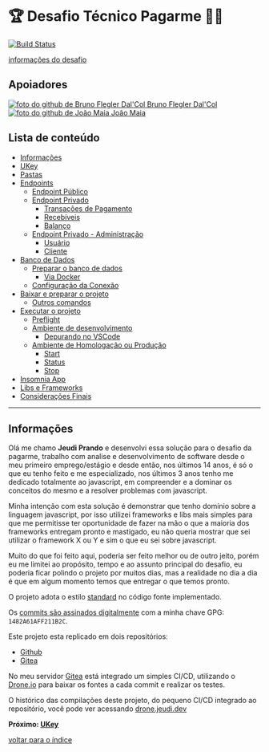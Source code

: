 # 🏆 Desafio Técnico Pagarme 👨‍💻

[![Build Status](https://drone.jeudi.dev/api/badges/jeudi/pagarme/status.svg)](https://drone.jeudi.dev/jeudi/pagarme)

[informações do desafio](https://github.com/pagarme/vagas/tree/master/desafios/software-engineer-backend)

## Apoiadores

[![foto do github de Bruno Flegler Dal'Col](https://avatars0.githubusercontent.com/u/18169587?s=60&v=4) Bruno Flegler Dal'Col](https://github.com/brunoflegler)  
[![foto do github de João Maia](https://avatars1.githubusercontent.com/u/296619?s=60&v=4) João Maia](https://github.com/jvrmaia)

## Lista de conteúdo

- [Informações](/README.md#informações)
- [UKey](/docs/ukey.md)
- [Pastas](/docs/pastas.md)
- [Endpoints](/docs/endpoints/README.md)
  - [Endpoint Público](/docs/endpoints/README.md#endpoint-público)
  - [Endpoint Privado](/docs/endpoints/README.md#endpoint-privado)
    - [Transações de Pagamento](/docs/endpoints/README.md#transações-de-pagamento)
    - [Recebíveis](/docs/endpoints/README.md#recebíveis)
    - [Balanço](/docs/endpoints/README.md#balanço)
  - [Endpoint Privado - Administração](/docs/endpoints/README.md#endpoint-privado---administração)
    - [Usuário](/docs/endpoints/README.md#usuário)
    - [Cliente](/docs/endpoints/README.md#cliente)
- [Banco de Dados](/docs/bancodedados.md)
  - [Preparar o banco de dados](/docs/bancodedados.md#preparar-o-banco-de-dados)
    - [Via Docker](/docs/bancodedados.md#via-docker)
  - [Configuração da Conexão](/docs/bancodedados.md#configuração-da-conexão)
- [Baixar e preparar o projeto](/docs/projeto/baixar.md#baixar-e-preparar-o-projeto)
  - [Outros comandos](/docs/projeto/baixar.md#outros-comandos)
- [Executar o projeto](/docs/projeto/executar-preflight.md#executando-o-projeto)
  - [Preflight](/docs/projeto/executar-preflight.md#preflight)
  - [Ambiente de desenvolvimento](/docs/projeto/executar-desenvolvimento.md#ambiente-de-desenvolvimento)
    - [Depurando no VSCode](/docs/projeto/executar-vscode.md#depurando-no-vscode)
  - [Ambiente de Homologação ou Produção](/docs/projeto/executar-producao-start.md#ambiente-de-homologação-ou-produção)
    - [Start](/docs/projeto/executar-producao-start.md#start)
    - [Status](/docs/projeto/executar-producao-status.md#status)
    - [Stop](/docs/projeto/executar-producao-stop.md#stop)
- [Insomnia App](/docs/insomnia.md#insomnia-app)
- [Libs e Frameworks](/docs/libs.md#libs-e-frameworks)
- [Considerações Finais](/docs/consideracoes.md#considerações-finais)

---

## Informações

Olá me chamo **Jeudi Prando** e desenvolvi essa solução para o desafio da pagarme, trabalho com analise e desenvolvimento de software desde o meu primeiro emprego/estágio e desde então, nos últimos 14 anos, é só o que eu tenho feito e me especializado, nos últimos 3 anos tenho me dedicado totalmente ao javascript, em compreender e a dominar os conceitos do mesmo e a resolver problemas com javascript.

Minha intenção com esta solução é demonstrar que tenho domínio sobre a linguagem javascript, por isso utilizei frameworks e libs mais simples para que me permitisse ter oportunidade de fazer na mão o que a maioria dos frameworks entregam pronto e mastigado, eu não queria mostrar que sei utilizar o framework X ou Y e sim o que eu sei sobre javascript.

Muito do que foi feito aqui, poderia ser feito melhor ou de outro jeito, porém eu me limitei ao propósito, tempo e ao assunto principal do desafio, eu poderia ficar polindo o projeto por muitos dias, mas a realidade no dia a dia é que em algum momento temos que entregar o que temos pronto.

O projeto adota o estilo [standard](https://standardjs.com/) no código fonte implementado.

Os [commits são assinados digitalmente](https://help.github.com/pt/github/authenticating-to-github/signing-commits) com a minha chave GPG: `1482A61AFF211B2C`.

Este projeto esta replicado em dois repositórios:

- [Github](https://github.com/jprando/pagarme)
- [Gitea](git.jeudi.dev/jeudi/pagarme)

No meu servidor [Gitea](https://git.jeudi.dev) está integrado um simples CI/CD, utilizando o [Drone.io](https://drone.io/) para baixar os fontes a cada commit e realizar os testes.

O histórico das compilações deste projeto, do pequeno CI/CD integrado ao repositório, você pode ver acessando [drone.jeudi.dev](https://drone.jeudi.dev/jeudi/pagarme)

**Próximo: [UKey](/docs/ukey.md)**

[voltar para o índice](/README.md#lista-de-conteúdo)
